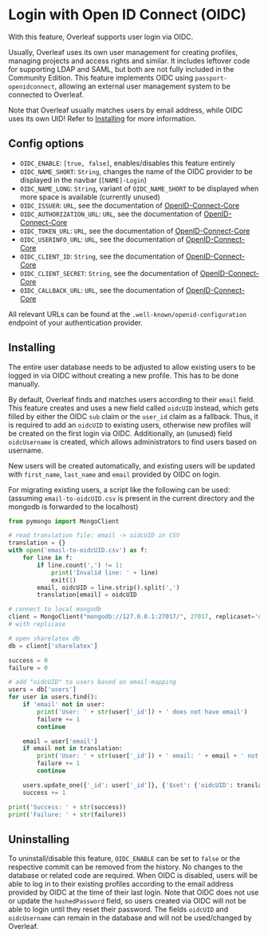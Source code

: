 # Login with Open ID Connect (OIDC)

With this feature, Overleaf supports user login via OIDC.

Usually, Overleaf uses its own user management for creating profiles, managing projects and access rights and similar. It includes leftover code for supporting LDAP and SAML, but both are not fully included in the Community Edition. This feature implements OIDC using `passport-openidconnect`, allowing an external user management system to be connected to Overleaf.

Note that Overleaf usually matches users by email address, while OIDC uses its own UID! Refer to [Installing](#Installing) for more information.

## Config options

- `OIDC_ENABLE`: `[true, false]`, enables/disables this feature entirely
- `OIDC_NAME_SHORT`: `String`, changes the name of the OIDC provider to be displayed in the navbar (`[NAME]-Login`)
- `OIDC_NAME_LONG`: `String`, variant of `OIDC_NAME_SHORT` to be displayed when more space is available (currently unused)
- `OIDC_ISSUER`: `URL`, see the documentation of [OpenID-Connect-Core](https://openid.net/specs/openid-connect-core-1_0.html)
- `OIDC_AUTHORIZATION_URL`: `URL`, see the documentation of [OpenID-Connect-Core](https://openid.net/specs/openid-connect-core-1_0.html)
- `OIDC_TOKEN_URL`: `URL`, see the documentation of [OpenID-Connect-Core](https://openid.net/specs/openid-connect-core-1_0.html)
- `OIDC_USERINFO_URL`: `URL`, see the documentation of [OpenID-Connect-Core](https://openid.net/specs/openid-connect-core-1_0.html)
- `OIDC_CLIENT_ID`: `String`, see the documentation of [OpenID-Connect-Core](https://openid.net/specs/openid-connect-core-1_0.html)
- `OIDC_CLIENT_SECRET`: `String`, see the documentation of [OpenID-Connect-Core](https://openid.net/specs/openid-connect-core-1_0.html)
- `OIDC_CALLBACK_URL`: `URL`, see the documentation of [OpenID-Connect-Core](https://openid.net/specs/openid-connect-core-1_0.html)

All relevant URLs can be found at the `.well-known/openid-configuration` endpoint of your authentication provider.

## Installing

The entire user database needs to be adjusted to allow existing users to be logged in via OIDC without creating a new profile. This has to be done manually.

By default, Overleaf finds and matches users according to their `email` field. This feature creates and uses a new field called `oidcUID` instead, which gets filled by either the OIDC `sub` claim or the `user_id` claim as a fallback. Thus, it is required to add an `oidcUID` to existing users, otherwise new profiles will be created on the first login via OIDC. Additionally, an (unused) field `oidcUsername` is created, which allows administrators to find users based on username.

New users will be created automatically, and existing users will be updated with `first_name`, `last_name` and `email` provided by OIDC on login.

For migrating existing users, a script like the following can be used: (assuming `email-to-oidcUID.csv` is present in the current directory and the mongodb is forwarded to the localhost)
```py
from pymongo import MongoClient

# read translation file: email -> oidcUID in CSV
translation = {}
with open('email-to-oidcUID.csv') as f:
    for line in f:
        if line.count(',') != 1:
            print('Invalid line: ' + line)
            exit(1)
        email, oidcUID = line.strip().split(',')
        translation[email] = oidcUID

# connect to local mongodb
client = MongoClient("mongodb://127.0.0.1:27017/", 27017, replicaset='overleaf', directConnection=True)
# with replicase

# open sharelatex db
db = client['sharelatex']

success = 0
failure = 0

# add "oidcUID" to users based on email-mapping
users = db['users']
for user in users.find():
    if 'email' not in user:
        print('User: ' + str(user['_id']) + ' does not have email')
        failure += 1
        continue

    email = user['email']
    if email not in translation:
        print('User: ' + str(user['_id']) + ' email: ' + email + ' not found in translation file')
        failure += 1
        continue

    users.update_one({'_id': user['_id']}, {'$set': {'oidcUID': translation[email]}})
    success += 1

print('Success: ' + str(success))
print('Failure: ' + str(failure))
```

## Uninstalling

To uninstall/disable this feature, `OIDC_ENABLE` can be set to `false` or the respective commit can be removed from the history. No changes to the database or related code are required. When OIDC is disabled, users will be able to log in to their existing profiles according to the email address provided by OIDC at the time of their last login. Note that OIDC does not use or update the `hashedPassword` field, so users created via OIDC will not be able to login until they reset their password. The fields `oidcUID` and `oidcUsername` can remain in the database and will not be used/changed by Overleaf.
